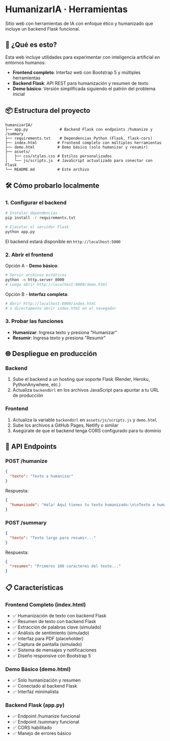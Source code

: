 # HumanizarIA · Herramientas

Sitio web con herramientas de IA con enfoque ético y humanizado que incluye un backend Flask funcional.

## 🚀 ¿Qué es esto?

Esta web incluye utilidades para experimentar con inteligencia artificial en entornos humanos:
- **Frontend completo**: Interfaz web con Bootstrap 5 y múltiples herramientas
- **Backend Flask**: API REST para humanización y resumen de texto
- **Demo básico**: Versión simplificada siguiendo el patrón del problema inicial

## 📦 Estructura del proyecto

```
humanizarIA/
├── app.py              # Backend Flask con endpoints /humanize y /summary
├── requirements.txt    # Dependencias Python (Flask, flask-cors)
├── index.html         # Frontend completo con múltiples herramientas
├── demo.html          # Demo básico (solo humanizar y resumir)
├── assets/
│   ├── css/styles.css # Estilos personalizados
│   └── js/scripts.js  # JavaScript actualizado para conectar con Flask
└── README.md          # Este archivo
```

## 🛠️ Cómo probarlo localmente

### 1. Configurar el backend

```bash
# Instalar dependencias
pip install -r requirements.txt

# Ejecutar el servidor Flask
python app.py
```

El backend estará disponible en `http://localhost:5000`

### 2. Abrir el frontend

Opción A - **Demo básico**:
```bash
# Servir archivos estáticos
python -m http.server 8000
# Luego abrir http://localhost:8000/demo.html
```

Opción B - **Interfaz completa**:
```bash
# Abrir http://localhost:8000/index.html
# o directamente abrir index.html en el navegador
```

### 3. Probar las funciones

- **Humanizar**: Ingresa texto y presiona "Humanizar" 
- **Resumir**: Ingresa texto y presiona "Resumir"

## 🌐 Despliegue en producción

### Backend
1. Sube el backend a un hosting que soporte Flask (Render, Heroku, PythonAnywhere, etc.)
2. Actualiza `backendUrl` en los archivos JavaScript para apuntar a tu URL de producción

### Frontend  
1. Actualiza la variable `backendUrl` en `assets/js/scripts.js` y `demo.html`
2. Sube los archivos a GitHub Pages, Netlify o similar
3. Asegúrate de que el backend tenga CORS configurado para tu dominio

## 🔧 API Endpoints

### POST /humanize
```json
{
  "texto": "Texto a humanizar"
}
```

Respuesta:
```json
{
  "humanizado": "Hola! Aquí tienes tu texto humanizado:\n\nTexto a humanizar"  
}
```

### POST /summary
```json
{
  "texto": "Texto largo para resumir..."
}
```

Respuesta:
```json
{
  "resumen": "Primeros 100 caracteres del texto..."
}
```

## 📋 Características

### Frontend Completo (index.html)
- ✅ Humanización de texto con backend Flask
- ✅ Resumen de texto con backend Flask  
- ✅ Extracción de palabras clave (simulado)
- ✅ Análisis de sentimiento (simulado)
- ✅ Interfaz para PDF (placeholder)
- ✅ Captura de pantalla (simulado)
- ✅ Sistema de mensajes y notificaciones
- ✅ Diseño responsive con Bootstrap 5

### Demo Básico (demo.html)
- ✅ Solo humanización y resumen
- ✅ Conectado al backend Flask
- ✅ Interfaz minimalista

### Backend Flask (app.py)
- ✅ Endpoint /humanize funcional
- ✅ Endpoint /summary funcional  
- ✅ CORS habilitado
- ✅ Manejo de errores básico
